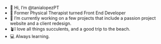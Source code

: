 - 👋 Hi, I’m @tanialopezPT
- 👀 Former Physical Therapist turned Front End Developer
- 🌱 I’m currently working on a few projects that include a passion project website and a client redesign. 
- 🪴I love all things succulents, and a good trip to the beach. 
- 💻 Always learning. 
 

<!---
tanialopezPT/tanialopezPT is a ✨ special ✨ repository because its `README.md` (this file) appears on your GitHub profile.
You can click the Preview link to take a look at your changes.
--->
